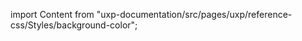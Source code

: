 
import Content from "uxp-documentation/src/pages/uxp/reference-css/Styles/background-color";

<Content query="product=photoshop"/>
